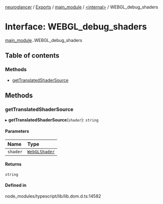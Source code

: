 [neuroglancer](../README.md) / [Exports](../modules.md) / [main\_module](../modules/main_module.md) / [<internal\>](../modules/main_module._internal_.md) / WEBGL\_debug\_shaders

# Interface: WEBGL\_debug\_shaders

[main_module](../modules/main_module.md).[<internal>](../modules/main_module._internal_.md).WEBGL_debug_shaders

## Table of contents

### Methods

- [getTranslatedShaderSource](main_module._internal_.WEBGL_debug_shaders.md#gettranslatedshadersource)

## Methods

### getTranslatedShaderSource

▸ **getTranslatedShaderSource**(`shader`): `string`

#### Parameters

| Name | Type |
| :------ | :------ |
| `shader` | [`WebGLShader`](../modules/main_module._internal_.md#webglshader) |

#### Returns

`string`

#### Defined in

node_modules/typescript/lib/lib.dom.d.ts:14582
